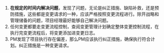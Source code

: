 1. **在规定的时间内解决问题**，发现了问题，无论是纠正措施、缺陷补救，还是预防措施，这些都是变更请求的一种，应该严格按照变更流程进行。除开战略和管理储备的问题，项目经理最好能够自己解决问题。
2. 任何变更都要走变更流程控制，查阅变更管理计划确定整体变更控制流程，在执行完变更流程后，将变更添加进变更日志。
3. PM发现了项目执行存在偏差，那么PM应该执行纠正措施，确保执行符合计划。纠正措施是一种变更请求。
